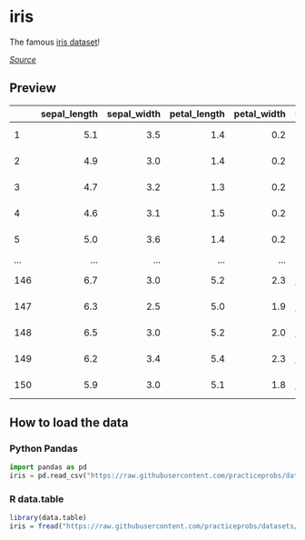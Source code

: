 # iris
The famous [iris dataset](https://en.wikipedia.org/wiki/Iris_flower_data_set)!

[_Source_][source]

## Preview

|     | sepal_length| sepal_width| petal_length| petal_width| species        |
|:----|------------:|-----------:|------------:|-----------:|:---------------|
| 1   |          5.1|         3.5|          1.4|         0.2| Iris-setosa    |
| 2   |          4.9|         3.0|          1.4|         0.2| Iris-setosa    |
| 3   |          4.7|         3.2|          1.3|         0.2| Iris-setosa    |
| 4   |          4.6|         3.1|          1.5|         0.2| Iris-setosa    |
| 5   |          5.0|         3.6|          1.4|         0.2| Iris-setosa    |
| ... |          ...|         ...|          ...|         ...| ...            |
| 146 |          6.7|         3.0|          5.2|         2.3| Iris-virginica |
| 147 |          6.3|         2.5|          5.0|         1.9| Iris-virginica |
| 148 |          6.5|         3.0|          5.2|         2.0| Iris-virginica |
| 149 |          6.2|         3.4|          5.4|         2.3| Iris-virginica |
| 150 |          5.9|         3.0|          5.1|         1.8| Iris-virginica |


## How to load the data

### Python Pandas

```python
import pandas as pd
iris = pd.read_csv("https://raw.githubusercontent.com/practiceprobs/datasets/main/iris/iris.csv")
```

### R data.table

```r
library(data.table)
iris = fread("https://raw.githubusercontent.com/practiceprobs/datasets/main/iris/iris.csv")
```

[source]: https://www.kaggle.com/datasets/uciml/iris?sort=published